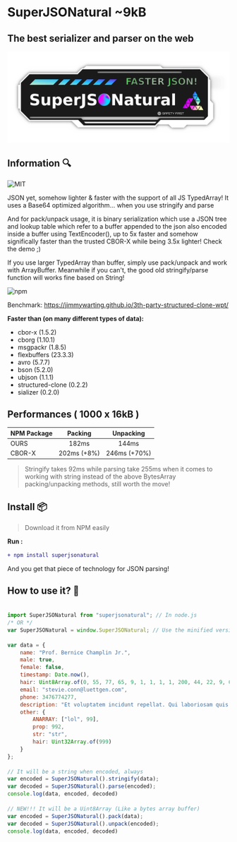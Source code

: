 # SuperJSONatural ~9kB

## The best serializer and parser on the web

![SuperJSONatural branding logo](https://raw.githubusercontent.com/pixa-pics/SuperJSONatural/main/Branding.png)

## Information :mag:

![MIT](https://img.shields.io/badge/license-MIT-green)

JSON yet, somehow lighter & faster with the support of all JS TypedArray! It uses a Base64 optimized algorithm... when you use stringify and parse

And for pack/unpack usage, it is binary serialization which use a JSON tree and lookup table which refer to a buffer appended to the json also encoded inside a buffer using TextEncoder(), up to 5x faster and somehow significally faster than the trusted CBOR-X while being 3.5x lighter! Check the demo ;)

If you use larger TypedArray than buffer, simply use pack/unpack and work with ArrayBuffer.
Meanwhile if you can't, the good old stringify/parse function will works fine based on String!
 
![npm](https://img.shields.io/npm/dw/superjsonatural?label=NPM%20DOWNLOAD&logo=NPM)
 
Benchmark: https://jimmywarting.github.io/3th-party-structured-clone-wpt/

**Faster than (on many different types of data):**	
* cbor-x (1.5.2)	
* cborg (1.10.1)	
* msgpackr (1.8.5)	
* flexbuffers (23.3.3)	
* avro (5.7.7)	
* bson (5.2.0)
* ubjson (1.1.1)	
* structured-clone (0.2.2)
* sializer (0.2.0)

## Performances ( 1000 x 16kB )

| NPM Package  | Packing        | Unpacking      |
| :---         |     :---:      |     :---:      |
| OURS         | 182ms          | 144ms          |
| CBOR-X       | 202ms (+8%)    | 246ms (+70%)   |

> Stringify takes 92ms while parsing take 255ms when it comes to working with string instead of the above BytesArray packing/unpacking methods, still worth the move!

## Install :package:

> Download it from NPM easily

**Run :**


```diff 
+ npm install superjsonatural
```

And you get that piece of technology for JSON parsing!

## How to use it? :wrench:

```JavaScript

import SuperJSONatural from "superjsonatural"; // In node.js
/* OR */
var SuperJSONatural = window.SuperJSONatural; // Use the minified version for browser (> safari 10 & > Chrome 51)

var data = {
    name: "Prof. Bernice Champlin Jr.",
    male: true,
    female: false,
    timestamp: Date.now(),
    hair: Uint8Array.of(0, 55, 77, 65, 9, 1, 1, 1, 1, 200, 44, 22, 9, 0),
    email: "stevie.conn@luettgen.com",
    phone: 3476774277,
    description: "Et voluptatem incidunt repellat. Qui laboriosam quis accusamus optio sed. Non qui qui quasi aliquid.",
	other: {
		ANARRAY: ["lol", 99],
		prop: 992,
		str: "str",
		hair: Uint32Array.of(999)
	}
};

// It will be a string when encoded, always
var encoded = SuperJSONatural().stringify(data);
var decoded = SuperJSONatural().parse(encoded);
console.log(data, encoded, decoded)

// NEW!!! It will be a Uint8Array (Like a bytes array buffer)
var encoded = SuperJSONatural().pack(data);
var decoded = SuperJSONatural().unpack(encoded);
console.log(data, encoded, decoded)

```
